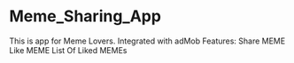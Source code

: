 # Meme_Sharing_App
This is app for Meme Lovers.
Integrated with adMob
Features:
Share MEME
Like MEME
List Of Liked MEMEs
